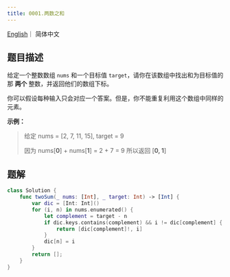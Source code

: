 ```yaml
---
title: 0001.两数之和
---
```


[English](leetcode/0001-en)｜ 简体中文



## 题目描述

给定一个整数数组 `nums` 和一个目标值 `target`，请你在该数组中找出和为目标值的那 **两个** 整数，并返回他们的数组下标。

你可以假设每种输入只会对应一个答案。但是，你不能重复利用这个数组中同样的元素。

**示例：**

>给定 nums = [2, 7, 11, 15], target = 9
>
>因为 nums[**0**] + nums[**1**] = 2 + 7 = 9
>所以返回 [**0, 1**]



## 题解

```swift
class Solution {
    func twoSum(_ nums: [Int], _ target: Int) -> [Int] {
        var dic = [Int: Int]()
        for (i, n) in nums.enumerated() {
            let complement = target - n 
            if dic.keys.contains(complement) && i != dic[complement] {
                return [dic[complement]!, i]
            }
            dic[n] = i
        }
        return [];
    }
}
```

